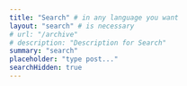 ```yaml
---
title: "Search" # in any language you want
layout: "search" # is necessary
# url: "/archive"
# description: "Description for Search"
summary: "search"
placeholder: "type post..."
searchHidden: true
---
```




